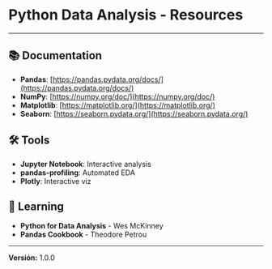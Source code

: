 # Python Data Analysis - Resources

---

## 📚 Documentation
- **Pandas**: [https://pandas.pydata.org/docs/](https://pandas.pydata.org/docs/)
- **NumPy**: [https://numpy.org/doc/](https://numpy.org/doc/)
- **Matplotlib**: [https://matplotlib.org/](https://matplotlib.org/)
- **Seaborn**: [https://seaborn.pydata.org/](https://seaborn.pydata.org/)

## 🛠️ Tools
- **Jupyter Notebook**: Interactive analysis
- **pandas-profiling**: Automated EDA
- **Plotly**: Interactive viz

## 📖 Learning
- **Python for Data Analysis** - Wes McKinney
- **Pandas Cookbook** - Theodore Petrou

---

**Versión:** 1.0.0
